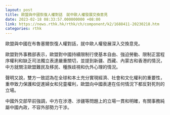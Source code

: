 ```yaml
---
layout: post
title: 歐盟與中國恢復人權對話　就中歐人權發展交換意見
date: 2023-02-18 08:33:57.000000000 +08:00
link: https://news.rthk.hk/rthk/ch/component/k2/1688411-20230218.htm
categories: rthk
---
```


歐盟與中國在布魯塞爾恢復人權對話，就中歐人權發展深入交換意見。

歐盟對外事務部表示，歐盟對中國持續限制行使基本自由、強迫勞動、限制正當程序權利和缺乏司法獨立表達嚴重關切，並提到新疆、西藏、內蒙古和香港的情況，中方就關注歐盟難民及移民、種族歧視和仇外心理的情況。

聲明又說，雙方一致認為在全球和本土充分實現經濟、社會和文化權利的重要性，重申致力保護和促進婦女和兒童權利，歐盟向中國表達在任何情況下都反對死刑的立場。

中國外交部早前強調，中方在涉港、涉疆等問題上的立場一貫和明確，有關事務純屬中國內政，不容外部勢力干涉。
